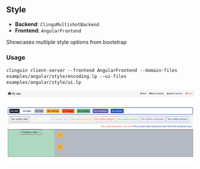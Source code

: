 ## Style

- **Backend**:   `ClingoMultishotBackend`
- **Frontend**:   `AngularFrontend`

Showcases multiple style options from bootstrap

### Usage

```
clinguin client-server --frontend AngularFrontend --domain-files examples/angular/style/encoding.lp --ui-files examples/angular/style/ui.lp
```

![](out.png)

